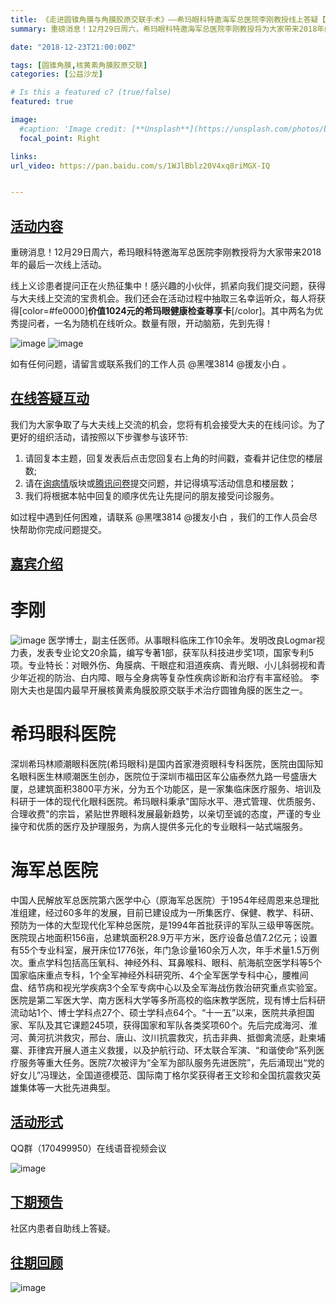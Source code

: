 ```yaml
---
title: 《走进圆锥角膜与角膜胶原交联手术》——希玛眼科特邀海军总医院李刚教授线上答疑【援友公益沙龙第38期】
summary: 重磅消息！12月29日周六，希玛眼科特邀海军总医院李刚教授将为大家带来2018年的最后一次线上活动。

date: "2018-12-23T21:00:00Z"

tags: [圆锥角膜,核黄素角膜胶原交联]
categories: [公益沙龙]

# Is this a featured c? (true/false)
featured: true

image:
  #caption: 'Image credit: [**Unsplash**](https://unsplash.com/photos/bzdhc5b3Bxs)'
  focal_point: Right

links:
url_video: https://pan.baidu.com/s/1WJlBblz20V4xq8riMGX-IQ


---
```


<a name="content"></a>
## [活动内容](#content)

重磅消息！12月29日周六，希玛眼科特邀海军总医院李刚教授将为大家带来2018年的最后一次线上活动。

线上义诊患者提问正在火热征集中！感兴趣的小伙伴，抓紧向我们提交问题，获得与大夫线上交流的宝贵机会。我们还会在活动过程中抽取三名幸运听众，每人将获得[color=#fe0000]**价值1024元的希玛眼健康检查尊享卡**[/color]。其中两名为优秀提问者，一名为随机在线听众。数量有限，开动脑筋，先到先得！

![image](/img/38-1.png)  ![image](/img/38-5.png)  

如有任何问题，请留言或联系我们的工作人员 @黑嘿3814 @援友小白 。

<a name="interact"></a>
## [在线答疑互动](#interact)
我们为大家争取了与大夫线上交流的机会，您将有机会接受大夫的在线问诊。为了更好的组织活动，请按照以下步骤参与该环节:

1. 请回复本主题，回复发表后点击您回复右上角的时间戳，查看并记住您的楼层数;
2. 请在[询病情](https://yuanyou.site/c/ask/ask-diagnose)版块或[腾讯问卷](https://wj.qq.com/s/2829107/af79/)提交问题，并记得填写活动信息和楼层数；
3. 我们将根据本帖中回复的顺序优先让先提问的朋友接受问诊服务。

如过程中遇到任何困难，请联系 @黑嘿3814 @援友小白 ，我们的工作人员会尽快帮助你完成问题提交。

<a name="presenter"></a>
## [嘉宾介绍](#presenter)
# 李刚
![image](/img/38-2.png) 
医学博士，副主任医师。从事眼科临床工作10余年。发明改良Logmar视力表，发表专业论文20余篇，编写专著1部，获军队科技进步奖1项，国家专利5项。专业特长：对眼外伤、角膜病、干眼症和泪道疾病、青光眼、小儿斜弱视和青少年近视的防治、白内障、眼与全身病等复杂性疾病诊断和治疗有丰富经验。 李刚大夫也是国内最早开展核黄素角膜胶原交联手术治疗圆锥角膜的医生之一。

# 希玛眼科医院
深圳希玛林顺潮眼科医院(希玛眼科)是国内首家港资眼科专科医院，医院由国际知名眼科医生林顺潮医生创办，医院位于深圳市福田区车公庙泰然九路一号盛唐大厦，总建筑面积3800平方米，分为五个功能区，是一家集临床医疗服务、培训及科研于一体的现代化眼科医院。希玛眼科秉承"国际水平、港式管理、优质服务、合理收费"的宗旨，紧贴世界眼科发展最新趋势，以亲切至诚的态度，严谨的专业操守和优质的医疗及护理服务，为病人提供多元化的专业眼科一站式端服务。

# 海军总医院

中国人民解放军总医院第六医学中心（原海军总医院）于1954年经周恩来总理批准组建，经过60多年的发展，目前已建设成为一所集医疗、保健、教学、科研、预防为一体的大型现代化军种总医院，是1994年首批获评的军队三级甲等医院。医院现占地面积156亩，总建筑面积28.9万平方米，医疗设备总值7.2亿元；设置有55个专业科室，展开床位1776张，年门急诊量160余万人次，年手术量1.5万例次。重点学科包括高压氧科、神经外科、耳鼻喉科、眼科、航海航空医学科等5个国家临床重点专科，1个全军神经外科研究所、4个全军医学专科中心，腰椎间盘、结节病和视光学疾病3个全军专病中心以及全军海战伤救治研究重点实验室。医院是第二军医大学、南方医科大学等多所高校的临床教学医院，现有博士后科研流动站1个、博士学科点27个、硕士学科点64个。“十一五”以来，医院共承担国家、军队及其它课题245项，获得国家和军队各类奖项60个。先后完成海河、淮河、黄河抗洪救灾，邢台、唐山、汶川抗震救灾，抗击非典、抵御禽流感，赴柬埔寨、菲律宾开展人道主义救援，以及护航行动、环太联合军演、“和谐使命”系列医疗服务等重大任务。医院7次被评为“全军为部队服务先进医院”，先后涌现出“党的好女儿”冯理达，全国道德模范、国际南丁格尔奖获得者王文珍和全国抗震救灾英雄集体等一大批先进典型。

<a name="attend"></a>
## [活动形式](#attend)
QQ群（170499950）在线语音视频会议

![image](/img/38-3.png) 

 <a name="next"></a>
## [下期预告](#next)
社区内患者自助线上答疑。

 <a name="previous"></a>
## [往期回顾](#previous)
![image](/img/38-4.png) 





